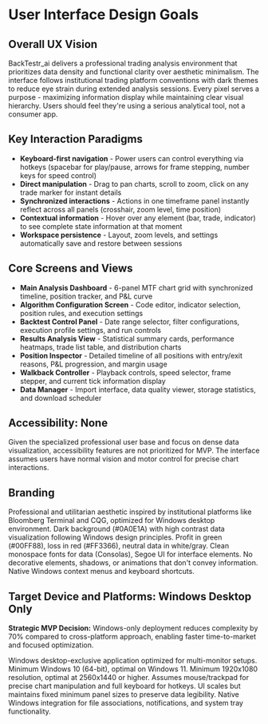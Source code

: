 # User Interface Design Goals

## Overall UX Vision

BackTestr_ai delivers a professional trading analysis environment that prioritizes data density and functional clarity over aesthetic minimalism. The interface follows institutional trading platform conventions with dark themes to reduce eye strain during extended analysis sessions. Every pixel serves a purpose - maximizing information display while maintaining clear visual hierarchy. Users should feel they're using a serious analytical tool, not a consumer app.

## Key Interaction Paradigms

- **Keyboard-first navigation** - Power users can control everything via hotkeys (spacebar for play/pause, arrows for frame stepping, number keys for speed control)
- **Direct manipulation** - Drag to pan charts, scroll to zoom, click on any trade marker for instant details
- **Synchronized interactions** - Actions in one timeframe panel instantly reflect across all panels (crosshair, zoom level, time position)
- **Contextual information** - Hover over any element (bar, trade, indicator) to see complete state information at that moment
- **Workspace persistence** - Layout, zoom levels, and settings automatically save and restore between sessions

## Core Screens and Views

- **Main Analysis Dashboard** - 6-panel MTF chart grid with synchronized timeline, position tracker, and P&L curve
- **Algorithm Configuration Screen** - Code editor, indicator selection, position rules, and execution settings
- **Backtest Control Panel** - Date range selector, filter configurations, execution profile settings, and run controls
- **Results Analysis View** - Statistical summary cards, performance heatmaps, trade list table, and distribution charts
- **Position Inspector** - Detailed timeline of all positions with entry/exit reasons, P&L progression, and margin usage
- **Walkback Controller** - Playback controls, speed selector, frame stepper, and current tick information display
- **Data Manager** - Import interface, data quality viewer, storage statistics, and download scheduler

## Accessibility: None

Given the specialized professional user base and focus on dense data visualization, accessibility features are not prioritized for MVP. The interface assumes users have normal vision and motor control for precise chart interactions.

## Branding

Professional and utilitarian aesthetic inspired by institutional platforms like Bloomberg Terminal and CQG, optimized for Windows desktop environment. Dark background (#0A0E1A) with high contrast data visualization following Windows design principles. Profit in green (#00FF88), loss in red (#FF3366), neutral data in white/gray. Clean monospace fonts for data (Consolas), Segoe UI for interface elements. No decorative elements, shadows, or animations that don't convey information. Native Windows context menus and keyboard shortcuts.

## Target Device and Platforms: Windows Desktop Only

**Strategic MVP Decision:** Windows-only deployment reduces complexity by 70% compared to cross-platform approach, enabling faster time-to-market and focused optimization.

Windows desktop-exclusive application optimized for multi-monitor setups. Minimum Windows 10 (64-bit), optimal on Windows 11. Minimum 1920x1080 resolution, optimal at 2560x1440 or higher. Assumes mouse/trackpad for precise chart manipulation and full keyboard for hotkeys. UI scales but maintains fixed minimum panel sizes to preserve data legibility. Native Windows integration for file associations, notifications, and system tray functionality.
